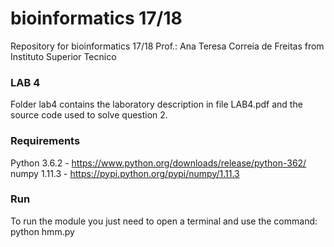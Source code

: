 # bioinformatics 17/18
Repository for bioinformatics 17/18 Prof.: Ana Teresa Correia de Freitas from Instituto Superior Tecnico

### LAB 4
Folder lab4 contains the laboratory description in file LAB4.pdf and the source code used to solve question 2.

### Requirements
Python 3.6.2 - https://www.python.org/downloads/release/python-362/
<br />numpy 1.11.3 - https://pypi.python.org/pypi/numpy/1.11.3

### Run

To run the module you just need to open a terminal and use the command:
<br />python hmm.py 
